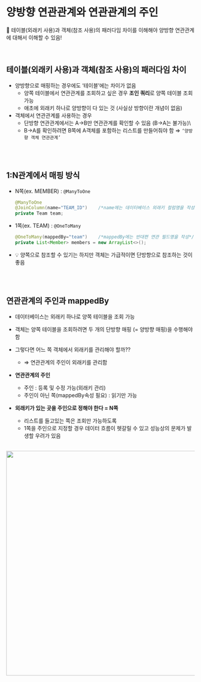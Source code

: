# 양방향 연관관계와 연관관계의 주인

🎯 테이블(외래키 사용)과 객체(참조 사용)의 패러다임 차이를 이해해야 양방향 연관관계에 대해서 이해할 수 있음!

<br>

## 테이블(외래키 사용)과 객체(참조 사용)의 패러다임 차이

- 양방향으로 매핑하는 경우에도 ‘테이블’에는 차이가 없음
    - 양쪽 테이블에서 연관관계를 조회하고 싶은 경우 **조인 쿼리**로 양쪽 테이블 조회 가능
    - 애초에 외래키 하나로 양방향이 다 있는 것 (사실상 방향이란 개념이 없음)
- 객체에서 연관관계를 사용하는 경우
    - 단방향 연관관계에서는 A→B만 연관관계를 확인할 수 있음 (B→A는 불가능)\
    - B→A를 확인하려면 B쪽에 A객체를 포함하는 리스트를 만들어줘야 함 ⇒ `‘양방향 객체 연관관계’`

<br><br>

## 1:N관계에서 매핑 방식
- N쪽(ex. MEMBER) : `@ManyToOne`

    ```java
    @ManyToOne
    @JoinColumn(name="TEAM_ID")    /*name에는 데이터베이스 외래키 컬럼명을 작성*/
    private Team team;
    ```

- 1쪽(ex. TEAM) : `@OneToMany`

    ```java
    @OneToMany(mappedBy="team")    /*mappedBy에는 반대편 연관 필드명을 작성*/
    private List<Member> members = new ArrayList<>();
    ```

- 💡 양쪽으로 참조할 수 있기는 하지만 객체는 가급적이면 단방향으로 참조하는 것이 좋음
    
<br><br>

## 연관관계의 주인과 mappedBy

- 데이터베이스는 외래키 하나로 양쪽 테이블을 조회 가능
- 객체는 양쪽 테이블을 조회하려면 두 개의 단방향 매핑 (= 양방향 매핑)을 수행해야함
- 그렇다면 어느 쪽 객체에서 외래키를 관리해야 할까??
    - ⇒ 연관관계의 주인이 외래키를 관리함

- **연관관계의 주인**
    - 주인 : 등록 및 수정 가능(외래키 관리)
    - 주인이 아닌 쪽(mappedBy속성 필요) : 읽기만 가능
- **외래키가 있는 곳을 주인으로 정해야 한다 = N쪽**
    - 리스트를 들고있는 쪽은 조회만 가능하도록
    - 1쪽을 주인으로 지정할 경우 데이터 흐름이 헷갈릴 수 있고 성능상의 문제가 발생할 우려가 있음


<br>


<img src="https://user-images.githubusercontent.com/48792230/213337268-0084ef7a-e7fd-4135-bc14-8c4a1a85657c.jpg" width="600"/>
